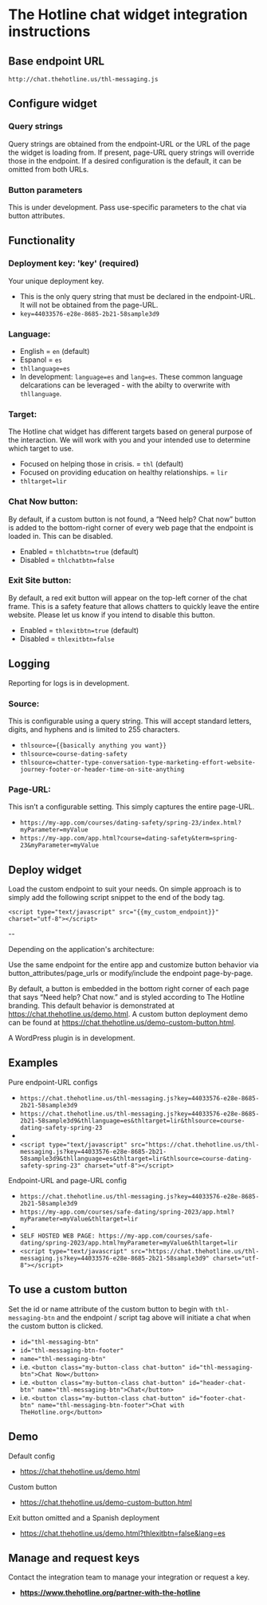# The Hotline chat widget integration instructions


## Base endpoint URL
`http://chat.thehotline.us/thl-messaging.js`



## Configure widget

### Query strings
Query strings are obtained from the endpoint-URL or the URL of the page the widget is loading from. If present, page-URL query strings will override those in the endpoint. If a desired configuration is the default, it can be omitted from both URLs.

### Button parameters
This is under development. Pass use-specific parameters to the chat via button attributes.



## Functionality

### Deployment key: 'key' (required)
Your unique deployment key.
 * This is the only query string that must be declared in the endpoint-URL. It will not be obtained from the page-URL.
 * `key=44033576-e28e-8685-2b21-58sample3d9`


### Language: 
 * English = `en` (default)
 * Espanol = `es`
 * `thllanguage=es`
 * In development: `language=es` and `lang=es`. These common language delcarations can be leveraged - with the abilty to overwrite with `thllanguage`.

### Target:
The Hotline chat widget has different targets based on general purpose of the interaction. We will work with you and your intended use to determine which target to use.
 * Focused on helping those in crisis. = `thl` (default)
 * Focused on providing education on healthy relationships. = `lir`
 * `thltarget=lir`

### Chat Now button:
By default, if a custom button is not found, a “Need help? Chat now” button is added to the bottom-right corner of every web page that the endpoint is loaded in. This can be disabled.
 * Enabled = `thlchatbtn=true` (default)
 * Disabled = `thlchatbtn=false`
  
### Exit Site button:
By default, a red exit button will appear on the top-left corner of the chat frame. This is a safety feature that allows chatters to quickly leave the entire website. Please let us know if you intend to disable this button.
 * Enabled = `thlexitbtn=true` (default)
 * Disabled = `thlexitbtn=false`


## Logging
Reporting for logs is in development.

### Source: 
This is configurable using a query string. This will accept standard letters, digits, and hyphens and is limited to 255 characters.
 * `thlsource={{basically anything you want}}`
 * `thlsource=course-dating-safety`
 * `thlsource=chatter-type-conversation-type-marketing-effort-website-journey-footer-or-header-time-on-site-anything`

### Page-URL:
This isn’t a configurable setting. This simply captures the entire page-URL.
 * `https://my-app.com/courses/dating-safety/spring-23/index.html?myParameter=myValue`
 * `https://my-app.com/app.html?course=dating-safety&term=spring-23&myParameter=myValue`




## Deploy widget
Load the custom endpoint to suit your needs.
On simple approach is to simply add the following script snippet to the end of the body tag.

`<script type="text/javascript" src="{{my_custom_endpoint}}" charset="utf-8"></script>`

--

Depending on the application's architecture:

Use the same endpoint for the entire app and customize button behavior via button_attributes/page_urls or modify/include the endpoint page-by-page.

By default, a button is embedded in the bottom right corner of each page that says “Need help? Chat now.” and is styled according to The Hotline branding. This default behavior is demonstrated at https://chat.thehotline.us/demo.html. A custom button deployment demo can be found at https://chat.thehotline.us/demo-custom-button.html.

A WordPress plugin is in development.

## Examples

Pure endpoint-URL configs
 * `https://chat.thehotline.us/thl-messaging.js?key=44033576-e28e-8685-2b21-58sample3d9`
 * `https://chat.thehotline.us/thl-messaging.js?key=44033576-e28e-8685-2b21-58sample3d9&thllanguage=es&thltarget=lir&thlsource=course-dating-safety-spring-23`
 * 
 * `<script type="text/javascript" src="https://chat.thehotline.us/thl-messaging.js?key=44033576-e28e-8685-2b21-58sample3d9&thllanguage=es&thltarget=lir&thlsource=course-dating-safety-spring-23" charset="utf-8"></script>`


Endpoint-URL and page-URL config
 * `https://chat.thehotline.us/thl-messaging.js?key=44033576-e28e-8685-2b21-58sample3d9`
 * `https://my-app.com/courses/safe-dating/spring-2023/app.html?myParameter=myValue&thltarget=lir`
 * 
 *  `SELF HOSTED WEB PAGE: https://my-app.com/courses/safe-dating/spring-2023/app.html?myParameter=myValue&thltarget=lir`
 *  `<script type="text/javascript" src="https://chat.thehotline.us/thl-messaging.js?key=44033576-e28e-8685-2b21-58sample3d9" charset="utf-8"></script>`


## To use a custom button
Set the id or name attribute of the custom button to begin with `thl-messaging-btn` and the endpoint / script tag above will initiate a chat when the custom button is clicked.

 * `id="thl-messaging-btn"`
 * `id="thl-messaging-btn-footer"`
 * `name="thl-messaging-btn"`
 * i.e. `<button class="my-button-class chat-button" id="thl-messaging-btn">Chat Now</button>`
 * i.e. `<button class="my-button-class chat-button" id="header-chat-btn" name="thl-messaging-btn">Chat</button>`
 * i.e. `<button class="my-button-class chat-button" id="footer-chat-btn" name="thl-messaging-btn-footer">Chat with TheHotline.org</button>`



## Demo
Default config
 * https://chat.thehotline.us/demo.html
 
Custom button
 * https://chat.thehotline.us/demo-custom-button.html

Exit button omitted and a Spanish deployment
 * https://chat.thehotline.us/demo.html?thlexitbtn=false&lang=es

## Manage and request keys
Contact the integration team to manage your integration or request a key.
 * **https://www.thehotline.org/partner-with-the-hotline**
